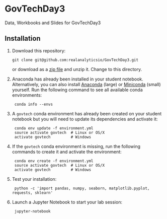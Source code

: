 # GovTechDay3
Data, Workbooks and Slides for GovTechDay3

## Installation

1.  Download this repository:

        git clone git@github.com:realanalyticsio/GovTechDay3.git

    or download as a [zip file](https://github.com/realanalyticsio/GovTechDay3/archive/master.zip) and unzip it. Change to this directory.

2. Anaconda has already been installed in your student notebook. Alternatively, you can also install [Anaconda](https://www.continuum.io/downloads) (large) or [Miniconda](https://conda.io/miniconda.html) (small) yourself. Run the following command to see all available conda environments:

        conda info --envs

3. A `govtech` conda environment has already been created on your student notebook but you will need to update its dependencies and activate it:

        conda env update -f environment.yml
        source activate govtech  # Linux or OS/X
        activate govtech         # Windows

4. If the `govtech` conda environment is missing, run the following commands to create it and activate the environment:

        conda env create -f environment.yml
        source activate govtech  # Linux or OS/X
        activate govtech         # Windows

5. Test your installation:

        python -c 'import pandas, numpy, seaborn, matplotlib.pyplot, requests, sklearn'

6. Launch a Jupyter Notebook to start your lab session:

        jupyter-notebook

